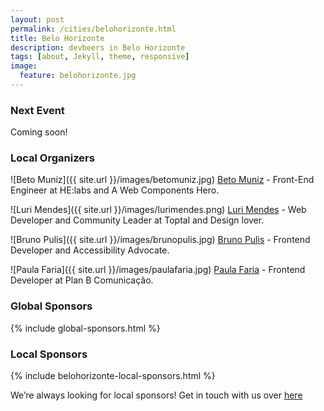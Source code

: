 ```yaml
---
layout: post
permalink: /cities/belohorizonte.html
title: Belo Horizonte
description: devbeers in Belo Horizonte
tags: [about, Jekyll, theme, responsive]
image:
  feature: belohorizonte.jpg
---
```


### Next Event
Coming soon!

### Local Organizers
![Beto Muniz]({{ site.url }}/images/betomuniz.jpg)
<a href="https://twitter.com/obetomuniz" target="_blank">Beto Muniz</a> - Front-End Engineer at HE:labs and A Web Components Hero.

![Luri Mendes]({{ site.url }}/images/lurimendes.png)
<a href="https://twitter.com/lurimendes" target="_blank">Luri Mendes</a> - Web Developer and Community Leader at Toptal and Design lover.

![Bruno Pulis]({{ site.url }}/images/brunopulis.jpg)
<a href="https://twitter.com/brunopulis" target="_blank">Bruno Pulis</a> - Frontend Developer and Accessibility Advocate.

![Paula Faria]({{ site.url }}/images/paulafaria.jpg)
<a href="https://twitter.com/paulahfaria" target="_blank">Paula Faria</a> - Frontend Developer at Plan B Comunicação.

### Global Sponsors
{% include global-sponsors.html %}

### Local Sponsors
{% include belohorizonte-local-sponsors.html %}

We’re always looking for local sponsors! Get in touch with us over [here](mailto:contact@devbeers.io)
